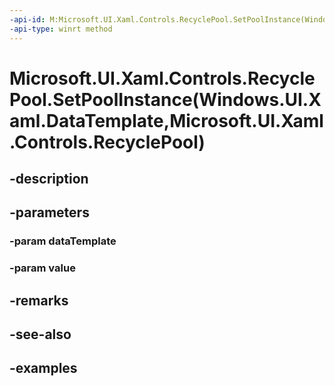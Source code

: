 ```yaml
---
-api-id: M:Microsoft.UI.Xaml.Controls.RecyclePool.SetPoolInstance(Windows.UI.Xaml.DataTemplate,Microsoft.UI.Xaml.Controls.RecyclePool)
-api-type: winrt method
---
```


# Microsoft.UI.Xaml.Controls.RecyclePool.SetPoolInstance(Windows.UI.Xaml.DataTemplate,Microsoft.UI.Xaml.Controls.RecyclePool)

<!--
public static void SetPoolInstance (Windows.UI.Xaml.DataTemplate dataTemplate, Microsoft.UI.Xaml.Controls.RecyclePool value);
-->


## -description

## -parameters

### -param dataTemplate

### -param value

## -remarks

## -see-also

## -examples


